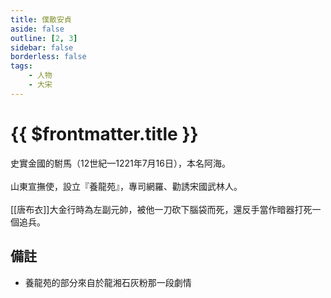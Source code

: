 ```yaml
---
title: 僕散安貞
aside: false
outline: [2, 3]
sidebar: false
borderless: false
tags:
    - 人物
    - 大宋
---
```


# {{ $frontmatter.title }}

史實金國的駙馬（12世紀—1221年7月16日），本名阿海。
<br><br>
山東宣撫使，設立『養龍苑』，專司網羅、勸誘宋國武林人。
<br><br>
[[唐布衣]]大金行時為左副元帥，被他一刀砍下腦袋而死，還反手當作暗器打死一個追兵。

## 備註

- 養龍苑的部分來自於龍湘石灰粉那一段劇情